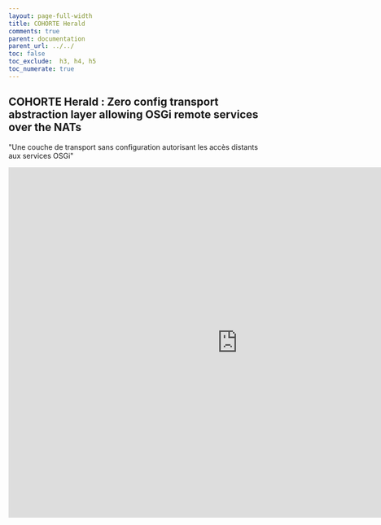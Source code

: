 ```yaml
---
layout: page-full-width
title: COHORTE Herald
comments: true
parent: documentation
parent_url: ../../
toc: false
toc_exclude:  h3, h4, h5
toc_numerate: true
---
```


## COHORTE Herald : Zero config transport abstraction layer allowing OSGi remote services over the NATs

"Une couche de transport sans configuration autorisant les accès distants aux services OSGi" 


<iframe src="https://docs.google.com/presentation/d/1tRcfBD3Cn8uqYzNsma4bykMwZDMWZxWV8te0iknsxbY/embed?start=false&loop=false&delayms=3000" frameborder="0" width="900" height="689" allowfullscreen="true" mozallowfullscreen="true" webkitallowfullscreen="true"></iframe>